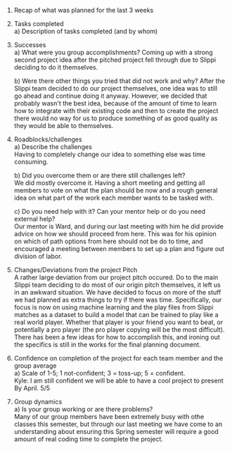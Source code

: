 1. Recap of what was planned for the last 3 weeks  
2. Tasks completed  
    a) Description of tasks completed (and by whom)
   
4. Successes  
    a) What were you group accomplishments?
       Coming up with a strong second project idea after the pitched project
       fell through due to Slippi deciding to do it themselves.
   
    b) Were there other things you tried that did not work and why?
       After the Slippi team decided to do our project themselves, one idea
       was to still go ahead and continue doing it anyway. However, we decided
       that probably wasn't the best idea, because of the amount of time to learn
       how to integrate with their existing code and then to create the project
       there would no way for us to produce something of as good quality as they
       would be able to themselves.
   
4) Roadblocks/challenges  
    a) Describe the challenges  
       Having to completely change our idea to something else was time consuming.
   
    b) Did you overcome them or are there still challenges left?  
       We did mostly overcome it. Having a short meeting and getting all members to
       vote on what the plan should be now and a rough general idea on what part of
       the work each member wants to be tasked with.
   
    c) Do you need help with it?  Can your mentor help or do you need external help?  
       Our mentor is Ward, and during our last meeting with him he did provide advice
       on how we should proceed from here. This was for his opinion on which of path
       options from here should not be do to time, and encouraged a meeting between
       members to set up a plan and figure out division of labor.
   
6) Changes/Deviations from the project Pitch  
    A rather large deviation from our project pitch occured. Do to the main Slippi
    team deciding to do most of our origin pitch themselves, it left us in an
    awkward situation. We have decided to focus on more of the stuff we had planned
    as extra things to try if there was time. Specifically, our focus is now on
    using machine learning and the play files from Slippi matches as a dataset
    to build a model that can be trained to play like a real world player. Whether
    that player is your friend you want to beat, or potentially a pro player (the
    pro player copying will be the most difficult). There has been a few ideas for
    how to accomplish this, and ironing out the specifics is still in the works for
    the final planning document. 

8) Confidence on completion of the project for each team member and the group average  
    a) Scale of 1-5; 1 not-confident; 3 = toss-up; 5 = confident.  
       Kyle:    I am still confident we will be able to have a cool project to present
                By April. 5/5

10) Group dynamics  
    a) Is your group working or are there problems?  
        Many of our group members have been extremely busy with othe classes this
        semester, but through our last meeting we have come to an understanding about
        ensuring this Spring semester will require a good amount of real coding time
        to complete the project. 
